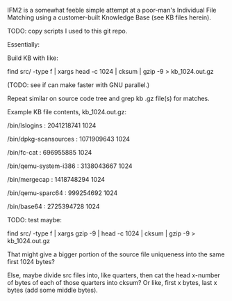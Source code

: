 IFM2 is a somewhat feeble simple attempt at a poor-man's Individual File Matching using a customer-built Knowledge Base (see KB files herein). 

TODO: copy scripts I used to this git repo.  

Essentially: 

Build KB with like: 

find src/ -type f | xargs head -c 1024 | cksum | gzip -9 > kb_1024.out.gz

(TODO: see if can make faster with GNU parallel.)

Repeat similar on source code tree and grep kb .gz file(s) for matches.  

Example KB file contents, kb_1024.out.gz:

/bin/lslogins : 2041218741 1024

/bin/dpkg-scansources : 1071909643 1024

/bin/fc-cat : 696955885 1024

/bin/qemu-system-i386 : 3138043667 1024

/bin/mergecap : 1418748294 1024

/bin/qemu-sparc64 : 999254692 1024

/bin/base64 : 2725394728 1024



TODO:  test maybe:  

find src/ -type f | xargs gzip -9 | head -c 1024 | cksum | gzip -9 > kb_1024.out.gz

That might give a bigger portion of the source file uniqueness into the same first 1024 bytes?

Else, maybe divide src files into, like quarters, then cat the head x-number of bytes of each of those quarters into cksum? Or like, first x bytes, last x bytes (add some middle bytes).
